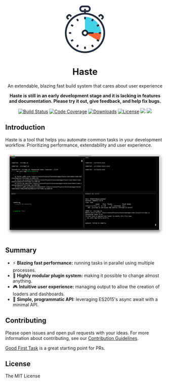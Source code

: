 <p align="center"><img width="150" src="images/logo.png"></p>
<h1 align="center">Haste</h1>
<p align="center">An extendable, blazing fast build system that cares about user experience</p>

<p align="center"><strong>Haste is still in an early development stage and it is lacking in features and documentation. Please try it out, give feedback, and help fix bugs.</strong></p>

<p align="center">
  <a href="https://travis-ci.org/wix/haste"><img src="https://travis-ci.org/wix/haste.svg?branch=master" alt="Build Status"></a>
  <a href="https://codecov.io/gh/wix/haste"><img src="https://codecov.io/gh/wix/haste/branch/master/graph/badge.svg" alt="Code Coverage"></a>
  <a href="https://www.npmjs.com/package/haste-core"><img src="https://img.shields.io/npm/dm/haste-core.svg" alt="Downloads"></a>
  <a href="https://wix.github.io/license"><img src="https://img.shields.io/badge/license-MIT-blue.svg" alt="License"></a>
  <a href=""><img src="https://img.shields.io/david/wix/haste.svg"></a>
  <a href="CONTRIBUTING.md"><img src="https://img.shields.io/badge/PRs-welcome-brightgreen.svg"></a>
</p>

## Introduction
Haste is a tool that helps you automate common tasks in your development workflow. Prioritizing performance, extendability and user experience.

![Dashboard screenshot](images/dashboard.png)

## Summary
- :zap: **Blazing fast performance:** running tasks in parallel using multiple processes.
- :electric_plug: **Highly modular plugin system:** making it possible to change almost anything.
- :video_game: **Intuitive user experience:** managing output to allow the creation of loaders and dashboards.
- :rocket: **Simple, programmatic API:** leveraging ES2015's async await with a minimal API.

## Contributing
Please open issues and open pull requests with your ideas. For more information about contributing, see our [Contribution Guidelines](CONTRIBUTING.md).

[Good First Task](https://github.com/wix/haste/labels/Good%20First%20Task) is a great starting point for PRs.

## License
The MIT License
